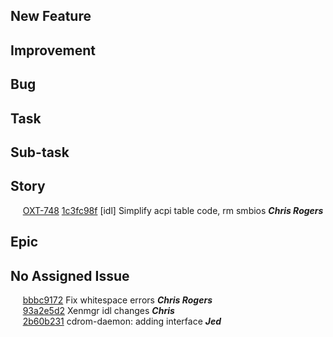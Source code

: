 ## New Feature
## Improvement
## Bug
## Task
## Sub-task
## Story
&nbsp;&nbsp;&nbsp;&nbsp; [OXT-748](https://openxt.atlassian.net/browse/OXT-748) [1c3fc98f](https://github.com/OpenXT/idl/commit/1c3fc98f5c87bdf1deded263843ed47687ae9ec6) [idl] Simplify acpi table code, rm smbios **_Chris Rogers_**    
## Epic
## No Assigned Issue
&nbsp;&nbsp;&nbsp;&nbsp; [bbbc9172](https://github.com/OpenXT/idl/commit/bbbc91721e7bb2102f21cdbfdffe73cc57423acf) Fix whitespace errors **_Chris Rogers_**    
&nbsp;&nbsp;&nbsp;&nbsp; [93a2e5d2](https://github.com/OpenXT/idl/commit/93a2e5d213b41f6606dc4ed96cbbb1bb6807da3b) Xenmgr idl changes **_Chris_**    
&nbsp;&nbsp;&nbsp;&nbsp; [2b60b231](https://github.com/OpenXT/idl/commit/2b60b231b3737874ea46c93f3c51ef573137f5ec) cdrom-daemon: adding interface **_Jed_**    
